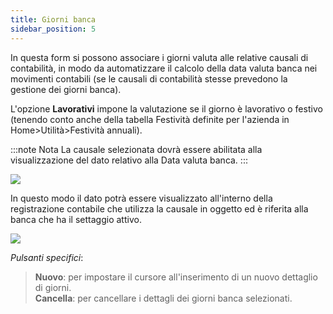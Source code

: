 ```yaml
---
title: Giorni banca
sidebar_position: 5
---
```


In questa form si possono associare i giorni valuta alle relative causali di contabilità, in modo da automatizzare il calcolo della data valuta banca nei movimenti contabili (se le causali di contabilità stesse prevedono la gestione dei giorni banca).

L'opzione **Lavorativi** impone la valutazione se il giorno è lavorativo o festivo (tenendo conto anche della tabella Festività definite per l'azienda in Home>Utilità>Festività annuali).

:::note Nota
La causale selezionata dovrà essere abilitata alla visualizzazione del dato relativo alla Data valuta banca.
:::

![](/img/it-it/erp-home/registers/contacts/create-new-contact/accounting-data/bank-registry/bank-days/image02.png)

In questo modo il dato potrà essere visualizzato all'interno della registrazione contabile che utilizza la causale in oggetto ed è riferita alla banca che ha il settaggio attivo.

![](/img/it-it/erp-home/registers/contacts/create-new-contact/accounting-data/bank-registry/bank-days/image03.png)

*Pulsanti specifici*:
> **Nuovo**: per impostare il cursore all'inserimento di un nuovo dettaglio di giorni.  
> **Cancella**: per cancellare i dettagli dei giorni banca selezionati.